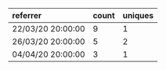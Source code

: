 | referrer          | count | uniques |
| :---------------- | :---- | :------ |
| 22/03/20 20:00:00 | 9     | 1       |
| 26/03/20 20:00:00 | 5     | 2       |
| 04/04/20 20:00:00 | 3     | 1       |